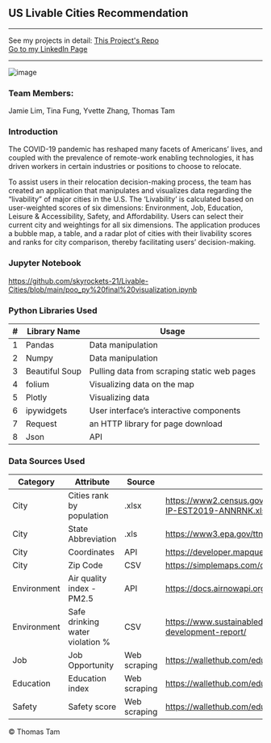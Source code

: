 ## US Livable Cities Recommendation

---

See my projects in detail:
[This Project's Repo](https://github.com/skyrockets-21/Livable-Cities) \
[Go to my LinkedIn Page](https://www.linkedin.com/in/thomasyctam/) 

---

![image](https://user-images.githubusercontent.com/22537687/152666033-a97da2d3-b008-4cf4-8493-92fbe2f296d0.png)


### Team Members:
Jamie Lim, Tina Fung, Yvette Zhang, Thomas Tam



### Introduction
The COVID-19 pandemic has reshaped many facets of Americans’ lives, and coupled
with the prevalence of remote-work enabling technologies, it has driven workers in
certain industries or positions to choose to relocate.

To assist users in their relocation decision-making process, the team has created an application
that manipulates and visualizes data regarding the “livability” of major cities in the U.S. The
‘Livability’ is calculated based on user-weighted scores of six dimensions: Environment, Job,
Education, Leisure & Accessibility, Safety, and Affordability. Users can select their current city
and weightings for all six dimensions. The application produces a bubble map, a table, and a
radar plot of cities with their livability scores and ranks for city comparison, thereby facilitating
users’ decision-making.

### Jupyter Notebook
https://github.com/skyrockets-21/Livable-Cities/blob/main/poo_py%20final%20visualization.ipynb 

### Python Libraries Used
|#| Library Name| Usage|
|---|---|---|
|1 |Pandas |Data manipulation
|2 |Numpy |Data manipulation
|3 |Beautiful Soup |Pulling data from scraping static web pages
|4 |folium |Visualizing data on the map
|5 |Plotly |Visualizing data
|6 |ipywidgets |User interface’s interactive components
|7 |Request |an HTTP library for page download
|8 |Json |API


### Data Sources Used
|Category |Attribute	|Source 	|URL|
|---|---|---|---|
|City	|Cities rank by population	|.xlsx 	|https://www2.census.gov/programs-surveys/popest/tables/2010-2019/cities/totals/SUB-IP-EST2019-ANNRNK.xlsx 
|City|State Abbreviation 	|.xls	|https://www3.epa.gov/ttnairs1/airsaqsORIG/manuals/State%20and%20County%20Codes.xls 
|City	|Coordinates	|API	|https://developer.mapquest.com/documentation/open/ 
|City	|Zip Code	|CSV	|https://simplemaps.com/data/us-zips
|Environment| Air quality index - PM2.5	|API	|https://docs.airnowapi.org/
|Environment|Safe drinking water violation %	|CSV	|https://www.sustainabledevelopment.report/reports/2019-us-cities-sustainable-development-report/
|Job	|Job Opportunity	|Web scraping	|https://wallethub.com/edu/best-cities-for-jobs/2173 
|Education 	|Education index	|Web scraping	|https://wallethub.com/edu/e/most-and-least-educated-cities/6656 
|Safety|	Safety score|Web scraping	|https://wallethub.com/edu/safest-cities-in-america/41926 

&copy; Thomas Tam
